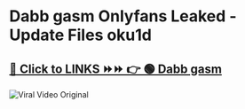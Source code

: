 
 # Dabb gasm Onlyfans Leaked - Update Files oku1d

## <h2><a href="https://clipsfans.com/Dabb_gasm&ref=git">🔗 Click to LINKS ⏩⏩ 👉 🟢 Dabb gasm </a></h2>

<a href="https://clipsfans.com/Dabb_gasm&ref=git" rel="nofollow" data-target="animated-image.originalLink"><img src="https://i.ibb.co.com/xMMVF88/686577567.gif" alt="Viral Video Original" style="max-width: 100%; display: inline-block;" data-target="animated-image.originalImage"></a>

